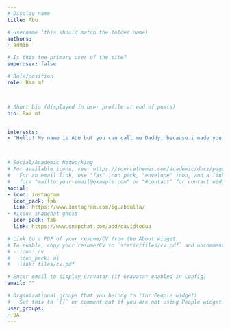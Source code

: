 ```yaml
---
# Display name
title: Abu

# Username (this should match the folder name)
authors:
- admin

# Is this the primary user of the site?
superuser: false

# Role/position
role: Baa mf



# Short bio (displayed in user profile at end of posts)
bio: Baa mf


interests:
- "Hello! My name is Abu but you can call me Daddy, because i made you."



# Social/Academic Networking
# For available icons, see: https://sourcethemes.com/academic/docs/page-builder/#icons
#   For an email link, use "fas" icon pack, "envelope" icon, and a link in the
#   form "mailto:your-email@example.com" or "#contact" for contact widget.
social:
- icon: instagram
  icon_pack: fab
  link: https://www.instagram.com/ig.abdulla/
- #icon: snapchat-ghost
  icon_pack: fab
  link: https://www.snapchat.com/add/davidtodua  

# Link to a PDF of your resume/CV from the About widget.
# To enable, copy your resume/CV to `static/files/cv.pdf` and uncomment the lines below.
# - icon: cv
#   icon_pack: ai
#   link: files/cv.pdf

# Enter email to display Gravatar (if Gravatar enabled in Config)
email: ""

# Organizational groups that you belong to (for People widget)
#   Set this to `[]` or comment out if you are not using People widget.
user_groups:
- 9A
---
```



